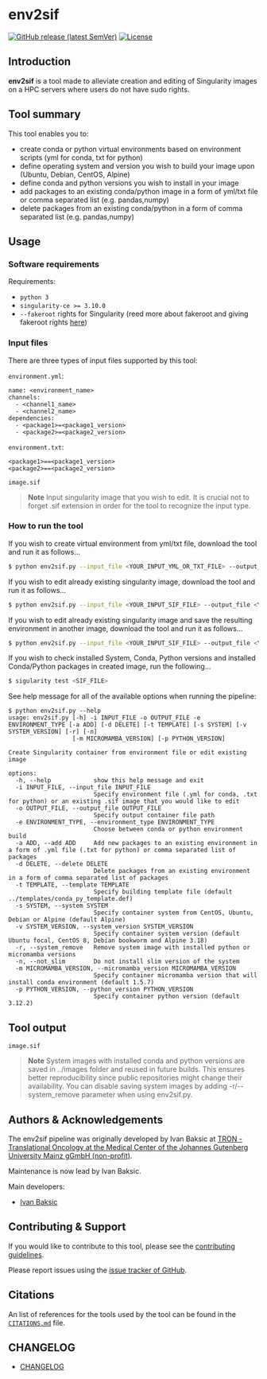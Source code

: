 # env2sif

[![GitHub release (latest SemVer)](https://img.shields.io/github/v/release/TRON-Bioinformatics/env2sif)](https://github.com/TRON-Bioinformatics/env2sif/releases/lastest)
[![License](https://img.shields.io/badge/license-MIT-green)](https://opensource.org/licenses/MIT)



## Introduction  

**env2sif** is a tool made to alleviate creation and editing of Singularity images on a HPC servers where users do not have sudo rights.

## Tool summary 

This tool enables you to:
- create conda or python virtual environments based on environment scripts (yml for conda, txt for python)
- define operating system and version you wish to build your image upon (Ubuntu, Debian, CentOS, Alpine)
- define conda and python versions you wish to install in your image
- add packages to an existing conda/python image in a form of yml/txt file or comma separated list (e.g. pandas,numpy)
- delete packages from an existing conda/python in a form of comma separated list (e.g. pandas,numpy)

## Usage 

### Software requirements 

Requirements: 

- `python 3`
- `singularity-ce >= 3.10.0`  
- `--fakeroot` rights for Singularity (reed more about fakeroot and giving fakeroot rights [here](https://docs.sylabs.io/guides/3.10/user-guide/fakeroot.html))

### Input files 

There are three types of input files supported by this tool:
 
`environment.yml`: 

```
name: <environment_name>
channels:
  - <channel1_name>
  - <channel2_name>
dependencies:
  - <package1>=<package1_version>
  - <package2>=<package2_version>
```

`environment.txt`: 

```
<package1>==<package1_version>
<package2>==<package2_version>
```

`image.sif`
> **Note**
> Input singularity image that you wish to edit. It is crucial not to forget .sif extension in order for the tool to recognize the input type.  


### How to run the tool 

If you wish to create virtual environment from yml/txt file, download the tool and run it as follows...

```bash
$ python env2sif.py --input_file <YOUR_INPUT_YML_OR_TXT_FILE> --output_file <YOUR_OUTPUT_SIF_FILE> --environment_type <CONDA_OR_PYTHON>
```

If you wish to edit already existing singularity image, download the tool and run it as follows...
```bash
$ python env2sif.py --input_file <YOUR_INPUT_SIF_FILE> --output_file <YOUR_INPUT_SIF_FILE> --environment_type <CONDA_OR_PYTHON> --add <YML/TXT_FILE_OR_PACKAGE_LIST> --delete <PACKAGE_LIST>
```

If you wish to edit already existing singularity image and save the resulting environment in another image, download the tool and run it as follows...
```bash
$ python env2sif.py --input_file <YOUR_INPUT_SIF_FILE> --output_file <YOUR_OUTPUT_SIF_FILE> --environment_type <CONDA_OR_PYTHON> --add <YML/TXT_FILE_OR_PACKAGE_LIST> --delete <PACKAGE_LIST>
```

If you wish to check installed System, Conda, Python versions and installed Conda/Python packages in created image, run the following...
```bash
$ sigularity test <SIF_FILE>
```

See help message for all of the available options when running the pipeline: 

```
$ python env2sif.py --help
usage: env2sif.py [-h] -i INPUT_FILE -o OUTPUT_FILE -e ENVIRONMENT_TYPE [-a ADD] [-d DELETE] [-t TEMPLATE] [-s SYSTEM] [-v SYSTEM_VERSION] [-r] [-n]
                  [-m MICROMAMBA_VERSION] [-p PYTHON_VERSION]

Create Singularity container from environment file or edit existing image

options:
  -h, --help            show this help message and exit
  -i INPUT_FILE, --input_file INPUT_FILE
                        Specify environment file (.yml for conda, .txt for python) or an existing .sif image that you would like to edit
  -o OUTPUT_FILE, --output_file OUTPUT_FILE
                        Specify output container file path
  -e ENVIRONMENT_TYPE, --environment_type ENVIRONMENT_TYPE
                        Choose between conda or python environment build
  -a ADD, --add ADD     Add new packages to an existing environment in a form of .yml file (.txt for python) or comma separated list of packages
  -d DELETE, --delete DELETE
                        Delete packages from an existing environment in a form of comma separated list of packages
  -t TEMPLATE, --template TEMPLATE
                        Specify building template file (default ../templates/conda_py_template.def)
  -s SYSTEM, --system SYSTEM
                        Specify container system from CentOS, Ubuntu, Debian or Alpine (default Alpine)
  -v SYSTEM_VERSION, --system_version SYSTEM_VERSION
                        Specify container system version (default Ubuntu focal, CentOS 8, Debian bookworm and Alpine 3.18)
  -r, --system_remove   Remove system image with installed python or micromamba versions
  -n, --not_slim        Do not install slim version of the system
  -m MICROMAMBA_VERSION, --micromamba_version MICROMAMBA_VERSION
                        Specify container micromamba version that will install conda environment (default 1.5.7)
  -p PYTHON_VERSION, --python_version PYTHON_VERSION
                        Specify container python version (default 3.12.2)
```

## Tool output 

`image.sif`
> **Note**
> System images with installed conda and python versions are saved in ../images folder and reused in future builds. This ensures better reproducibility since public repositories might change their availability. You can disable saving system images by adding -r/--system_remove parameter when using env2sif.py.

## Authors & Acknowledgements 

The env2sif pipeline was originally developed by Ivan Baksic at [TRON - Translational Oncology at the Medical Center of the Johannes Gutenberg University Mainz gGmbH (non-profit)](https://tron-mainz.de/).

Maintenance is now lead by Ivan Baksic. 

Main developers: 

- [Ivan Baksic](mailto:Ivan.Baksic@TrOn-Mainz.DE)   


## Contributing & Support 

If you would like to contribute to this tool, please see the [contributing guidelines](CONTRIBUTING.md). 

Please report issues using the [issue tracker of GitHub](https://github.com/TRON-Bioinformatics/env2sif/issues). 

## Citations

An list of references for the tools used by the tool can be found in the [`CITATIONS.md`](CITATIONS.md) file. 

## CHANGELOG 

- [CHANGELOG](CHANGELOG.md)
